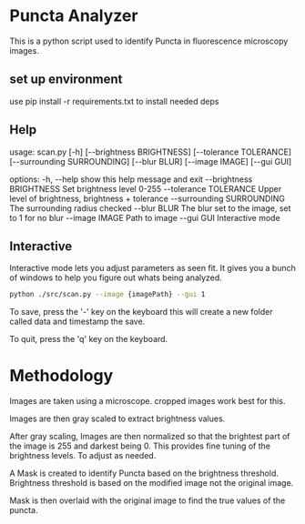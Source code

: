 # Puncta Analyzer

This is a python script used to identify Puncta in fluorescence microscopy images.

## set up environment

use pip install -r requirements.txt
to install needed deps

## Help

usage: scan.py [-h] [--brightness BRIGHTNESS] [--tolerance TOLERANCE] [--surrounding SURROUNDING] [--blur BLUR] [--image IMAGE] [--gui GUI]

options:
-h, --help show this help message and exit
--brightness BRIGHTNESS
Set brightness level 0-255
--tolerance TOLERANCE
Upper level of brightness, brightness + tolerance
--surrounding SURROUNDING
The surrounding radius checked
--blur BLUR The blur set to the image, set to 1 for no blur
--image IMAGE Path to image
--gui GUI Interactive mode

## Interactive

Interactive mode lets you adjust parameters as seen fit. It gives you a bunch of windows to help you figure out whats being analyzed.

```sh
python ./src/scan.py --image {imagePath} --gui 1
```

To save, press the '-' key on the keyboard this will create a new folder called data and timestamp the save.

To quit, press the 'q' key on the keyboard.

# Methodology

Images are taken using a microscope. cropped images work best for this.

Images are then gray scaled to extract brightness values.

After gray scaling, Images are then normalized so that the brightest part of the image is 255 and darkest being 0.
This provides fine tuning of the brightness levels. To adjust as needed.

A Mask is created to identify Puncta based on the brightness threshold. Brightness threshold is based on the modified image not the original image.

Mask is then overlaid with the original image to find the true values of the puncta.
